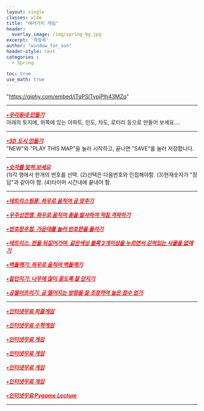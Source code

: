 ```yaml
--- 
layout: single
classes: wide
title: "여러가지 게임"
header:
  overlay_image: /img/spring-bg.jpg
excerpt: '최장욱'
author: "window_for_sun"
header-style: text
categories :
  - Spring

toc: true
use_math: true
---  
```


"https://giphy.com/embed/jTqPSlTvpjPIh43MZq"

---

[<span style="color:red">***▪우리동네 만들기***</span>](https://choijangwook.github.io/game-mytown/)<br>
아래의 토지에, 위쪽에 있는 아파트, 인도, 차도, 로터리 등으로 만들어 보세요....

---
[<span style="color:red">***▪3D 도시 만들기***</span>](https://choijangwook.github.io/game-3dcity/)<br>
"NEW"와 "PLAY THIS MAP"을 눌러 시작하고, 끝나면 "SAVE"를 눌러 저장합니다.

---
[<span style="color:red">***▪숫자를 맞혀 보세요***</span>](https://choijangwook.github.io/game-numbertest/)<br>
(1)각 행에서 한개의 번호를 선택. (2)선택은 다음번호와 인접해야함. (3)현재숫자가 "정답"과 같아야 함. (4)타이머 시간내에 끝내야 함.

---
[<span style="color:red">***▪테트리스핑퐁, 좌우로 움직여 공 맞추기***</span>](http://game.webxinxin.com/quitsmoke)<br> <br>
[<span style="color:red">***▪우주선전쟁, 좌우로 움직여 총을 발사하여 적침 격파하기***</span>](http://game.webxinxin.com/starship)<br> <br>
[<span style="color:red">***▪번호판추첨, 가운데를 눌러 번호판을 돌리기***</span>](http://game.webxinxin.com/prize)<br> <br>
[<span style="color:red">***▪테트리스, 판을 뒤집어가며, 같은색상 블록 2개이상을 누르면서 갇혀있는 사물을 없애기***</span>](http://game.webxinxin.com/eliminate)<br> <br>
[<span style="color:red">***▪벽돌깨기, 좌우로 움직여 벽돌깨기***</span>](http://game.webxinxin.com/breakout3)<br> <br>
[<span style="color:red">***▪칼던지기, 나무에 많이 꽂도록 잘 던지기***</span>](http://game.webxinxin.com/knifehit3)<br> <br>
[<span style="color:red">***▪공떨어뜨리기, 공 떨어지는 방향을 잘 조정하여 높은 점수 얻기***</span>](http://game.webxinxin.com/p2ball)

---

[<span style="color:red">***▪인터넷무료 퍼즐게임***</span>](https://ko.puzzle-loop.com/)<br> <br>
[<span style="color:red">***▪인터넷무료 수학게임***</span>](https://summle.net/)<br> <br>
[<span style="color:red">***▪인터넷무료 게임***</span>](https://kr.game-game.com/188165/)<br> <br>
[<span style="color:red">***▪인터넷무료 게임***</span>](https://lagged.kr/p/1891/)<br> <br>
[<span style="color:red">***▪인터넷무료 게임***</span>](https://www.vigoo.com/pg/en/vigoo/motomaniac3/)<br> <br>
[<span style="color:red">***▪인터넷무료 게임***</span>](https://www.vigoo.com/pg/en/vigoo/underseatunnelrace/)<br> <br>
[<span style="color:red">***▪인터넷무료 Pygame Lecture***</span>](https://www.notion.so/Pygame-Lecture-3bb9d5e7e92240519ab204d968e226a5)

---

